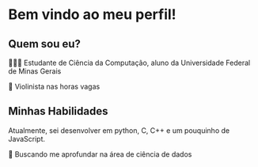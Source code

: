 # Bem vindo ao meu perfil!
## Quem sou eu? 
👨🏼‍💻 Estudante de Ciência da Computação, aluno da Universidade Federal de Minas Gerais

🎻 Violinista nas horas vagas
 ## Minhas Habilidades
 Atualmente, sei desenvolver em python, C, C++ e um pouquinho de JavaScript. 
 
 🎲 Buscando me aprofundar na área de ciência de dados

<!--
**Gcastelo01/Gcastelo01** is a ✨ _special_ ✨ repository because its `README.md` (this file) appears on your GitHub profile.

Here are some ideas to get you started:

- 🔭 I’m currently working on ...
- 🌱 I’m currently learning ...
- 👯 I’m looking to collaborate on ...
- 🤔 I’m looking for help with ...
- 💬 Ask me about ...
- 📫 How to reach me: ...
- 😄 Pronouns: ...
- ⚡ Fun fact: ...
-->
